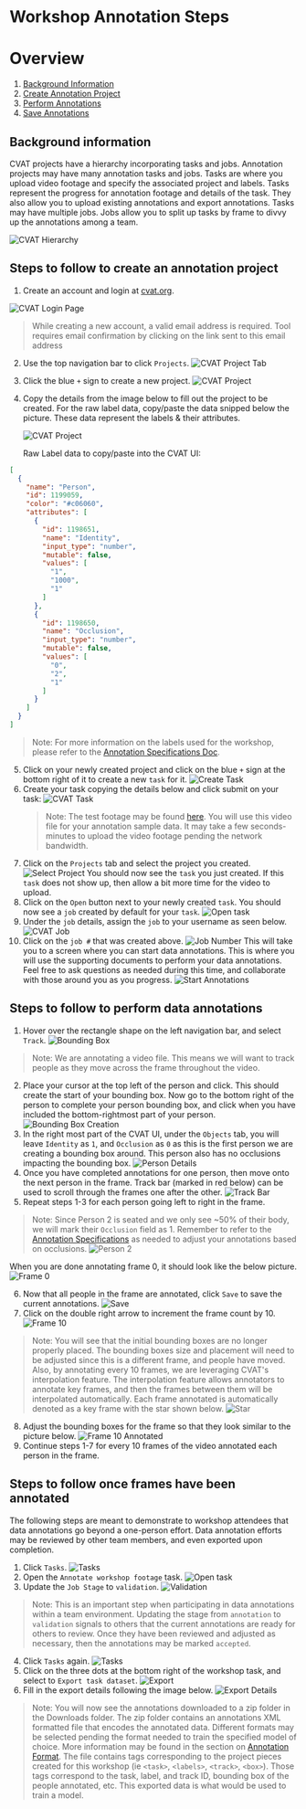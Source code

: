 # Workshop Annotation Steps

# Overview
1. [Background Information](#background-information)
2. [Create Annotation Project](#steps-to-follow-to-create-an-annotation-project)
3. [Perform Annotations](#steps-to-follow-to-perform-data-annotations)
4. [Save Annotations](#steps-to-follow-once-frames-have-been-annotated)

## Background information
CVAT projects have a hierarchy incorporating tasks and jobs.
Annotation projects may have many annotation tasks and jobs.
Tasks are where you upload video footage and specify the associated project and labels.
Tasks represent the progress for annotation footage and details of the task.
They also allow you to upload existing annotations and export annotations.
Tasks may have multiple jobs.
Jobs allow you to split up tasks by frame to divvy up the annotations among a team.

![CVAT Hierarchy](./assets/screenshots/hierarchy.jpg)

## Steps to follow to create an annotation project
1. Create an account and login at [cvat.org](https://app.cvat.ai/).

![CVAT Login Page](./assets/screenshots/cvatLoginPage.jpg)
> While creating a new account, a valid email address is required. Tool requires email confirmation by clicking on the link sent to this email address



2. Use the top navigation bar to click `Projects`.
    ![CVAT Project Tab](./assets/screenshots/projects.jpg)
3. Click the blue `+` sign to create a new project.
    ![CVAT Project](./assets/screenshots/createProject.jpg)
4. Copy the details from the image below to fill out the project to be created. 
      For the raw label data, copy/paste the data snipped below the picture. These data represent the labels & their attributes.
      
   ![CVAT Project](./assets/screenshots/projectDetails.jpg)

    Raw Label data to copy/paste into the CVAT UI: 
```json
[
  {
    "name": "Person",
    "id": 1199059,
    "color": "#c06060",
    "attributes": [
      {
        "id": 1198651,
        "name": "Identity",
        "input_type": "number",
        "mutable": false,
        "values": [
          "1",
          "1000",
          "1"
        ]
      },
      {
        "id": 1198650,
        "name": "Occlusion",
        "input_type": "number",
        "mutable": false,
        "values": [
          "0",
          "2",
          "1"
        ]
      }
    ]
  }
]
```
> Note: For more information on the labels used for the workshop, please refer to the [Annotation Specifications Doc](./annotationSpecifications.md).

5. Click on your newly created project and click on the blue `+` sign at the bottom right of it to create a new `task` for it.
    ![Create Task](./assets/screenshots/createTask.jpg)
6. Create your task copying the details below and click submit on your task:
    ![CVAT Task](./assets/screenshots/taskDetails.jpg)
    > Note: The test footage may be found [here](./assets/video/workshopFootage.mp4).
      You will use this video file for your annotation sample data.
      It may take a few seconds-minutes to upload the video footage pending the network bandwidth.
7. Click on the `Projects` tab and select the project you created.
    ![Select Project](./assets/screenshots/selectProject.jpg)
You should now see the `task` you just created.
If this `task` does not show up, then allow a bit more time for the video to upload. 
8. Click on the `Open` button next to your newly created `task`.
You should now see a `job` created by default for your `task`.
   ![Open task](./assets/screenshots/openTask.jpg)
9. Under the `job` details, assign the `job` to your username as seen below.
   ![CVAT Job](./assets/screenshots/assignJob.jpg)
10. Click on the `job #` that was created above.
    ![Job Number](./assets/screenshots/jobNumber.jpg)
This will take you to a screen where you can start data annotations.
This is where you will use the supporting documents to perform your data annotations.
Feel free to ask questions as needed during this time, and collaborate with those around you as you progress.
    ![Start Annotations](./assets/screenshots/startAnnotations.jpg)

## Steps to follow to perform data annotations
1. Hover over the rectangle shape on the left navigation bar, and select `Track`.
    ![Bounding Box](./assets/screenshots/personDetectionBox1.jpg)
> Note: We are annotating a video file.
> This means we will want to track people as they move across the frame throughout the video.
2. Place your cursor at the top left of the person and click.
This should create the start of your bounding box.
Now go to the bottom right of the person to complete your person bounding box,
and click when you have included the bottom-rightmost part of your person.
   ![Bounding Box Creation](./assets/screenshots/personDetectionBox2.jpg)
3. In the right most part of the CVAT UI, under the `Objects` tab, 
you will leave `Identity` as `1`, and `Occlusion` as `0` as this is the first person we are creating a bounding box around.
This person also has no occlusions impacting the bounding box.
    ![Person Details](./assets/screenshots/personDetails.jpg)
4. Once you have completed annotations for one person, then move onto the next person in the frame. Track bar (marked in red below) can be used to scroll through the frames one after the other.
    ![Track Bar](./assets/screenshots/trackBar.jpg)
5. Repeat steps 1-3 for each person going left to right in the frame.
> Note: Since Person 2 is seated and we only see ~50% of their body, 
> we will mark their `Occlusion` field as 1.
> Remember to refer to the [Annotation Specifications](./annotationSpecifications.md) as needed to adjust your annotations based on occlusions.
    ![Person 2](./assets/screenshots/person2.jpg)

When you are done annotating frame 0, it should look like the below picture.
    ![Frame 0](./assets/screenshots/frame0.jpg)

6. Now that all people in the frame are annotated, click `Save` to save the current annotations.
   ![Save](./assets/screenshots/save.jpg)
7. Click on the double right arrow to increment the frame count by 10.
    ![Frame 10](./assets/screenshots/frame10.jpg)
> Note: You will see that the initial bounding boxes are no longer properly placed.
> The bounding boxes size and placement will need to be adjusted since this is a different frame,
> and people have moved.
> Also, by annotating every 10 frames, we are leveraging CVAT's interpolation feature.
> The interpolation feature allows annotators to annotate key frames,
> and then the frames between them will be interpolated automatically.
> Each frame annotated is automatically denoted as a key frame with the star shown below.
> ![Star](./assets/screenshots/star.jpg)

8. Adjust the bounding boxes for the frame so that they look similar to the picture below.
    ![Frame 10 Annotated](./assets/screenshots/frame10Annotated.jpg)
9. Continue steps 1-7 for every 10 frames of the video annotated each person in the frame.

## Steps to follow once frames have been annotated

The following steps are meant to demonstrate to workshop attendees that data annotations go beyond a one-person effort.
Data annotation efforts may be reviewed by other team members, and even exported upon completion.

1. Click `Tasks`.
    ![Tasks](./assets/screenshots/tasks.jpg)
2. Open the `Annotate workshop footage` task.
    ![Open task](./assets/screenshots/openTask.jpg)
3. Update the `Job Stage` to `validation`.
   ![Validation](./assets/screenshots/validation.jpg)
> Note: This is an important step when participating in data annotations within a team environment.
> Updating the stage from `annotation` to `validation` signals to others that the current annotations are ready for others to review.
> Once they have been reviewed and adjusted as necessary, then the annotations may be marked `accepted`.
4. Click `Tasks` again.
    ![Tasks](./assets/screenshots/tasks.jpg)
5. Click on the three dots at the bottom right of the workshop task,
and select to `Export task dataset`.
    ![Export](./assets/screenshots/export.jpg)
6. Fill in the export details following the image below.
    ![Export Details](./assets/screenshots/exportDetails.jpg)
> Note: You will now see the annotations downloaded to a zip folder in the Downloads folder.
> The zip folder contains an annotations XML formatted file that encodes the annotated data. 
> Different formats may be selected pending the format needed to train the specified model of choice.
> More information may be found in the section on [Annotation Format](./annotationSpecifications.md#annotation-format).
> The file contains tags corresponding to the project pieces created for this workshop
> (ie `<task>`, `<labels>`, `<track>`, `<box>`). 
> Those tags correspond to the task, label, and track ID, bounding box of the people annotated, etc.
> This exported data is what would be used to train a model.